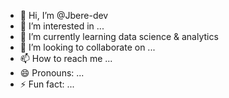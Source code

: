 - 👋 Hi, I’m @Jbere-dev
- 👀 I’m interested in ...
- 🌱 I’m currently learning data science & analytics
- 💞️ I’m looking to collaborate on ...
- 📫 How to reach me ...
- 😄 Pronouns: ...
- ⚡ Fun fact: ...

<!---
Jbere-dev/Jbere-dev is a ✨ special ✨ repository because its `README.md` (this file) appears on your GitHub profile.
You can click the Preview link to take a look at your changes.
--->
